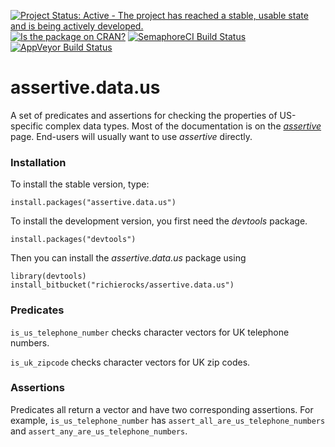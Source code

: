 [![Project Status: Active - The project has reached a stable, usable state and is being actively developed.](http://www.repostatus.org/badges/0.1.0/active.svg)](http://www.repostatus.org/#active)
[![Is the package on CRAN?](http://www.r-pkg.org/badges/version/assertive.data.us)](http://www.r-pkg.org/pkg/assertive.data.us)
[![SemaphoreCI Build Status](https://semaphoreci.com/api/v1/projects/536880e1-f50c-40ac-b021-7e81aa55afab/635106/badge.svg)](https://semaphoreci.com/richierocks/assertive-data-us)
[![AppVeyor Build Status](https://ci.appveyor.com/api/projects/status/nr5ii01ko093ygtx?svg=true)](https://ci.appveyor.com/project/richierocks/assertive-data-us)

# assertive.data.us

A set of predicates and assertions for checking the properties of US-specific complex data types.  Most of the documentation is on the *[assertive](https://bitbucket.org/richierocks/assertive)* page.  End-users will usually want to use *assertive* directly.


### Installation

To install the stable version, type:

```{r}
install.packages("assertive.data.us")
```

To install the development version, you first need the *devtools* package.

```{r}
install.packages("devtools")
```

Then you can install the *assertive.data.us* package using

```{r}
library(devtools)
install_bitbucket("richierocks/assertive.data.us")
```

### Predicates

`is_us_telephone_number` checks character vectors for UK telephone numbers.

`is_uk_zipcode` checks character vectors for UK zip codes.

### Assertions

Predicates all return a vector and have two corresponding assertions.  For example,
`is_us_telephone_number` has `assert_all_are_us_telephone_numbers` and `assert_any_are_us_telephone_numbers`.
